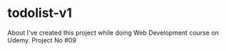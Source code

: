 # todolist-v1
About I've created this project while doing Web Development course on Udemy. Project No #09
